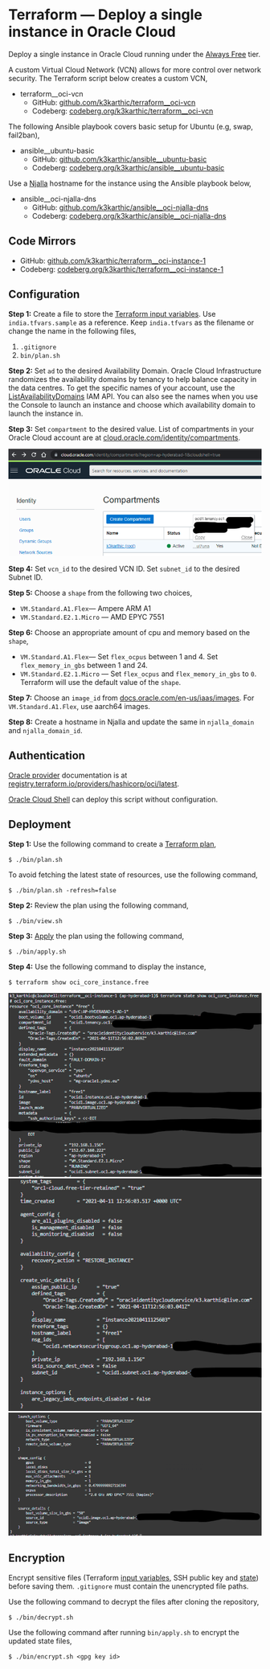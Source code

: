 # Terraform — Deploy a single instance in Oracle Cloud

Deploy a single instance in Oracle Cloud running under the [Always Free](https://www.oracle.com/cloud/free/#always-free) tier.

A custom Virtual Cloud Network (VCN) allows for more control over network security. The Terraform script below creates a custom VCN,
* terraform__oci-vcn
    * GitHub: [github.com/k3karthic/terraform__oci-vcn](https://github.com/k3karthic/terraform__oci-vcn)
	* Codeberg: [codeberg.org/k3karthic/terraform__oci-vcn](https://codeberg.org/k3karthic/terraform__oci-vcn)

The following Ansible playbook covers basic setup for Ubuntu (e.g, swap, fail2ban),
* ansible__ubuntu-basic
	* GitHub: [github.com/k3karthic/ansible__ubuntu-basic](https://github.com/k3karthic/ansible__ubuntu-basic)
	* Codeberg: [codeberg.org/k3karthic/ansible__ubuntu-basic](https://codeberg.org/k3karthic/ansible__ubuntu-basic)

Use a [Njalla](https://njal.la/) hostname for the instance using the Ansible playbook below,
* ansible__oci-njalla-dns
	* GitHub: [github.com/k3karthic/ansible__oci-njalla-dns](https://github.com/k3karthic/ansible__oci-njalla-dns)
	* Codeberg: [codeberg.org/k3karthic/ansible__oci-njalla-dns](https://codeberg.org/k3karthic/ansible__oci-njalla-dns)

## Code Mirrors

* GitHub: [github.com/k3karthic/terraform__oci-instance-1](https://github.com/k3karthic/terraform__oci-instance-1/)
* Codeberg: [codeberg.org/k3karthic/terraform__oci-instance-1](https://codeberg.org/k3karthic/terraform__oci-instance-1)

## Configuration

**Step 1:** Create a file to store the [Terraform input variables](https://www.terraform.io/docs/language/values/variables.html). Use `india.tfvars.sample` as a reference. Keep `india.tfvars` as the filename or change the name in the following files,

1. `.gitignore`
1. `bin/plan.sh`
    
**Step 2:** Set `ad` to the desired Availability Domain. Oracle Cloud Infrastructure randomizes the availability domains by tenancy to help balance capacity in the data centres. To get the specific names of your account, use the [ListAvailabilityDomains](https://docs.oracle.com/iaas/api/#/en/identity/latest/AvailabilityDomain/ListAvailabilityDomains) IAM API. You can also see the names when you use the Console to launch an instance and choose which availability domain to launch the instance in.

**Step 3:** Set `compartment` to the desired value. List of compartments in your Oracle Cloud account are at [cloud.oracle.com/identity/compartments](https://cloud.oracle.com/identity/compartments).

![compartment list screenshot](resources/compartment.png)

**Step 4:** Set `vcn_id` to the desired VCN ID. Set `subnet_id` to the desired Subnet ID.

**Step 5:** Choose a `shape` from the following two choices,
* `VM.Standard.A1.Flex`— Ampere ARM A1
* `VM.Standard.E2.1.Micro` — AMD EPYC 7551

**Step 6:** Choose an appropriate amount of cpu and memory based on the `shape`,
* `VM.Standard.A1.Flex`— Set `flex_ocpus` between 1 and 4. Set `flex_memory_in_gbs` between 1 and 24.
* `VM.Standard.E2.1.Micro` — Set `flex_ocpus` and `flex_memory_in_gbs` to `0`. Terraform will use the default value of the `shape`.

**Step 7:** Choose an `image_id` from [docs.oracle.com/en-us/iaas/images](https://docs.oracle.com/en-us/iaas/images/). For `VM.Standard.A1.Flex`, use aarch64 images.

**Step 8:** Create a hostname in Njalla and update the same in `njalla_domain` and `njalla_domain_id`.

## Authentication

[Oracle provider](https://registry.terraform.io/providers/hashicorp/oci/latest) documentation is at [registry.terraform.io/providers/hashicorp/oci/latest](https://registry.terraform.io/providers/hashicorp/oci/latest).

[Oracle Cloud Shell](https://www.oracle.com/devops/cloud-shell/) can deploy this script without configuration.

## Deployment

**Step 1:** Use the following command to create a [Terraform plan](https://www.terraform.io/docs/cli/run/index.html#planning),
```
$ ./bin/plan.sh
```

To avoid fetching the latest state of resources, use the following command,
```
$ ./bin/plan.sh -refresh=false
```

**Step 2:** Review the plan using the following command,
```
$ ./bin/view.sh
```

**Step 3:** [Apply](https://www.terraform.io/docs/cli/run/index.html#applying) the plan using the following command,
```
$ ./bin/apply.sh
```

**Step 4:** Use the following command to display the instance,
```
$ terraform show oci_core_instance.free
```

![terraform instance part 1](resources/instance_1.png)
![terraform instance part 2](resources/instance_2.png)
![terraform instance part 3](resources/instance_3.png)

## Encryption

Encrypt sensitive files (Terraform [input variables](https://www.terraform.io/docs/language/values/variables.html), SSH public key and [state](https://www.terraform.io/docs/language/state/index.html)) before saving them. `.gitignore` must contain the unencrypted file paths.

Use the following command to decrypt the files after cloning the repository,
```
$ ./bin/decrypt.sh
```

Use the following command after running `bin/apply.sh` to encrypt the updated state files,
```
$ ./bin/encrypt.sh <gpg key id>
```

